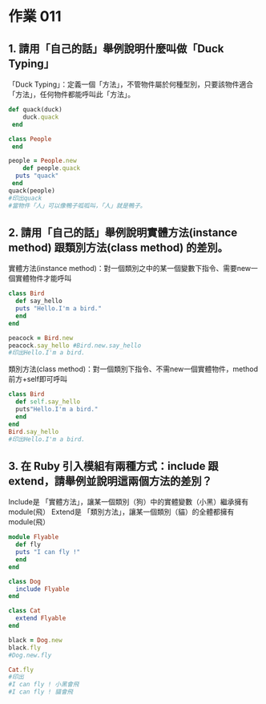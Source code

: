 # 作業 011
	
## 1. 請用「自己的話」舉例說明什麼叫做「Duck Typing」
「Duck Typing」：定義一個「方法」，不管物件屬於何種型別，只要該物件適合「方法」，任何物件都能呼叫此「方法」。
```ruby
def quack(duck) 
    duck.quack
 end

class People
 end

people = People.new
	def people.quack  
  puts "quack"
 end
quack(people)
#印出quack
#當物件「人」可以像鴨子呱呱叫，「人」就是鴨子。

```

## 2. 請用「自己的話」舉例說明實體方法(instance method) 跟類別方法(class method) 的差別。

實體方法(instance method)：對一個類別之中的某一個變數下指令、需要new一個實體物件才能呼叫
```ruby
class Bird
  def say_hello
  puts "Hello.I'm a bird."
  end
end

peacock = Bird.new
peacock.say_hello #Bird.new.say_hello
#印出Hello.I'm a bird. 
```

類別方法(class method)：對一個類別下指令、不需new一個實體物件，method前方+self即可呼叫
```ruby
class Bird
  def self.say_hello
  puts"Hello.I'm a bird."
  end
end
Bird.say_hello
#印出Hello.I'm a bird.
```

## 3. 在 Ruby 引入模組有兩種方式：include 跟 extend，請舉例並說明這兩個方法的差別？
Include是 「實體方法」，讓某一個類別（狗）中的實體變數（小黑）繼承擁有module(飛）
Extend是 「類別方法」，讓某一個類別（貓）的全體都擁有module(飛）
```ruby
module Flyable
  def fly
  puts "I can fly !"
  end
end

class Dog
  include Flyable
end

class Cat
  extend Flyable
end

black = Dog.new
black.fly
#Dog.new.fly

Cat.fly
#印出
#I can fly ! 小黑會飛                                                                                                                            
#I can fly ! 貓會飛
```
